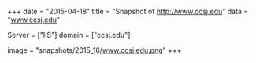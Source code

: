 
+++
date = "2015-04-18"
title = "Snapshot of http://www.ccsj.edu"
data = "www.ccsj.edu"

Server = ["IIS"]
domain = ["ccsj.edu"]

  image = "snapshots/2015_16/www.ccsj.edu.png"
+++
#
